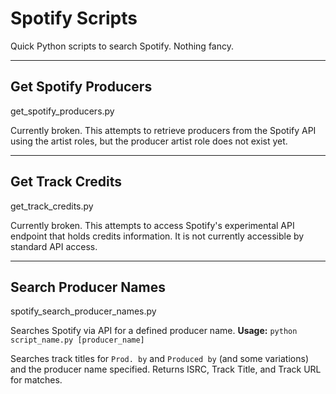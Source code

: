 # Spotify Scripts
Quick Python scripts to search Spotify. Nothing fancy.

---

## Get Spotify Producers
get_spotify_producers.py

Currently broken. This attempts to retrieve producers from the Spotify API using the artist roles, but the producer artist role does not exist yet.

---

## Get Track Credits
get_track_credits.py

Currently broken. This attempts to access Spotify's experimental API endpoint that holds credits information. It is not currently accessible by standard API access.

---

## Search Producer Names
spotify_search_producer_names.py

Searches Spotify via API for a defined producer name.
**Usage:** `python script_name.py [producer_name]`

Searches track titles for `Prod. by` and `Produced by` (and some variations) and the producer name specified. Returns ISRC, Track Title, and Track URL for matches.
